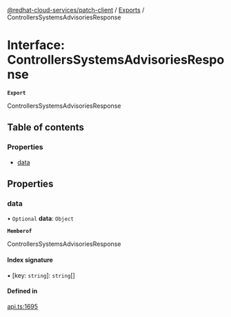 [@redhat-cloud-services/patch-client](../README.md) / [Exports](../modules.md) / ControllersSystemsAdvisoriesResponse

# Interface: ControllersSystemsAdvisoriesResponse

**`Export`**

ControllersSystemsAdvisoriesResponse

## Table of contents

### Properties

- [data](ControllersSystemsAdvisoriesResponse.md#data)

## Properties

### data

• `Optional` **data**: `Object`

**`Memberof`**

ControllersSystemsAdvisoriesResponse

#### Index signature

▪ [key: `string`]: `string`[]

#### Defined in

[api.ts:1695](https://github.com/RedHatInsights/javascript-clients/blob/main/packages/patch/api.ts#L1695)

